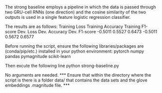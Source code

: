 The strong baseline employs a pipeline in which the data is passed through two GRU-cell RNNs (one direction) and the cosine similarity of the two outputs is used in a single feature logistic regression classifier.

The results are as follows:
Training Loss   Training Accuracy   Training F1-score   Dev. Loss   Dev. Accuracy   Dev. F1-score
-0.5011         0.5527	            0.6473	            -0.5011     0.5672	        0.6577

Before running the script, ensure the following libraries/packages are (conda/pip/etc.) installed in your python environment:
pytorch
numpy
pandas
pymagnitude
scikit-learn

Then excute the following line
python strong-baseline.py

No arguments are needed. *** Ensure that within the directory where the script is there is a folder data/ that contains the data sets and the glove embeddings .magnitude file. ***
